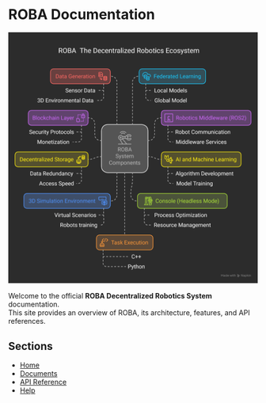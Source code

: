 # ROBA Documentation

![ROBA Overview](static/visualselection.png)

Welcome to the official **ROBA Decentralized Robotics System** documentation.  
This site provides an overview of ROBA, its architecture, features, and API references.

## Sections
- [Home](home/index.md)
- [Documents](documents/introduction.md)
- [API Reference](api_refarence/index.md)
- [Help](help/index.md)
